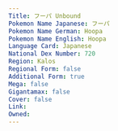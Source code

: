 ```yaml
---
﻿Title: フーパ Unbound
Pokemon Name Japanese: フーパ
Pokemon Name German: Hoopa
Pokemon Name English: Hoopa
Language Card: Japanese
National Dex Number: 720
Region: Kalos
Regional Form: false
Additional Form: true
Mega: false
Gigantamax: false
Cover: false
Link: 
Owned: 
---
```

